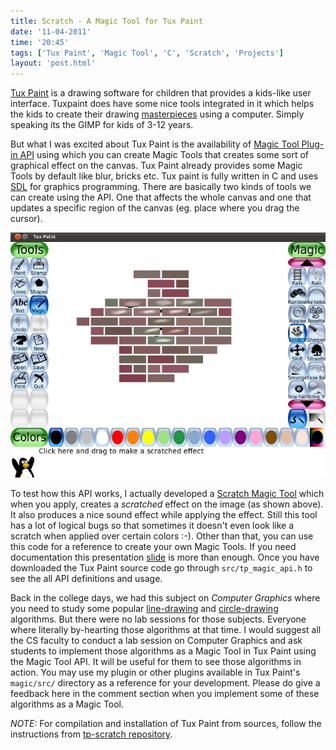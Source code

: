```yaml
---
title: Scratch - A Magic Tool for Tux Paint
date: '11-04-2011'
time: '20:45'
tags: ['Tux Paint', 'Magic Tool', 'C', 'Scratch', 'Projects']
layout: 'post.html'
---
```


[Tux Paint](http://tuxpaint.org/) is a drawing software for children that provides a kids-like user interface. Tuxpaint does have some nice tools integrated in it which helps the kids to create their drawing [masterpieces](http://tuxpaint.org/gallery/) using a computer. Simply speaking its the GIMP for kids of 3-12 years.

But what I was excited about Tux Paint is the availability of [Magic Tool Plug-in API](http://www.tuxpaint.org/presentations/tuxpaint-magic-api.pdf) using which you can create Magic Tools that creates some sort of graphical effect on the canvas. Tux Paint already provides some Magic Tools by default like blur, bricks etc. Tux paint is fully written in C and uses [SDL](http://libsdl.org) for graphics programming. There are basically two kinds of tools we can create using the API. One that affects the whole canvas and one that updates a specific region of the canvas (eg. place where you drag the cursor).

![Scratch effect on Bricks](/images/posts/2011-04-11-a-magic-tool-for-tux-paint/scratch_on_bricks.png)

To test how this API works, I actually developed a [Scratch Magic Tool](https://github.com/semk/tp-scratch) which when you apply, creates a *scratched* effect on the image (as shown above). It also produces a nice sound effect while applying the effect. Still this tool has a lot of logical bugs so that sometimes it doesn't even look like a scratch when applied over certain colors :-). Other than that, you can use this code for a reference to create your own Magic Tools. If you need documentation this presentation [slide](http://www.tuxpaint.org/presentations/tuxpaint-magic-api.pdf) is more than enough. Once you have downloaded the Tux Paint source code go through `src/tp_magic_api.h` to see the all API definitions and usage.

Back in the college days, we had this subject on *Computer Graphics* where you need to study some popular [line-drawing](http://en.wikipedia.org/wiki/Bresenham%27s_line_algorithm) and [circle-drawing](http://en.wikipedia.org/wiki/Midpoint_circle_algorithm) algorithms. But there were no lab sessions for those subjects. Everyone where literally by-hearting those algorithms at that time. I would suggest all the CS faculty to conduct a lab session on Computer Graphics and ask students to implement those algorithms as a Magic Tool in Tux Paint using the Magic Tool API. It will be useful for them to see those algorithms in action. You may use my plugin or other plugins available in Tux Paint's `magic/src/`  directory as a reference for your development. Please do give a feedback here in the comment section when you implement some of these algorithms as a Magic Tool.

*NOTE:* For compilation and installation of Tux Paint from sources, follow the instructions from [tp-scratch repository](https://github.com/semk/tp-scratch).
